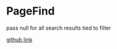 # PageFind

pass null for all search results tied to filter

[github link](https://jhope-q30.github.io/hugo-content-filters/)